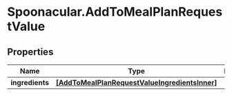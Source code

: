 # Spoonacular.AddToMealPlanRequestValue

## Properties

Name | Type | Description | Notes
------------ | ------------- | ------------- | -------------
**ingredients** | [**[AddToMealPlanRequestValueIngredientsInner]**](AddToMealPlanRequestValueIngredientsInner.md) |  | 


